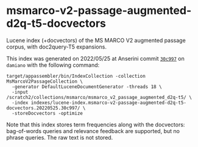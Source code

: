 # msmarco-v2-passage-augmented-d2q-t5-docvectors

Lucene index (+docvectors) of the MS MARCO V2 augmented passage corpus, with doc2query-T5 expansions.

This index was generated on 2022/05/25 at Anserini commit [`30c997`](https://github.com/castorini/anserini/commit/30c9974f495a06c94d576d0e9c2c5861515e0e19) on `damiano` with the following command:

```
target/appassembler/bin/IndexCollection -collection MsMarcoV2PassageCollection \
  -generator DefaultLuceneDocumentGenerator -threads 18 \
  -input /scratch2/collections/msmarco/msmarco_v2_passage_augmented_d2q-t5/ \
  -index indexes/lucene-index.msmarco-v2-passage-augmented-d2q-t5-docvectors.20220525.30c997/ \
  -storeDocvectors -optimize
```

Note that this index stores term frequencies along with the docvectors: bag-of-words queries and relevance feedback are supported, but no phrase queries.
The raw text is not stored.
